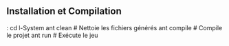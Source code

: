## Installation et Compilation
: cd l-System
    ant clean     # Nettoie les fichiers générés
    ant compile   # Compile le projet
    ant run       # Exécute le jeu
